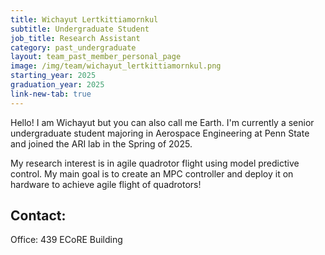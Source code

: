 ```yaml
---
title: Wichayut Lertkittiamornkul
subtitle: Undergraduate Student
job_title: Research Assistant
category: past_undergraduate
layout: team_past_member_personal_page
image: /img/team/wichayut_lertkittiamornkul.png
starting_year: 2025
graduation_year: 2025
link-new-tab: true
---
```


Hello! I am Wichayut but you can also call me Earth. I'm currently a senior undergraduate student majoring in Aerospace Engineering at Penn State and joined the ARI lab in the Spring of 2025.

My research interest is in agile quadrotor flight using model predictive control. My main goal is to create an MPC controller and deploy it on hardware to achieve agile flight of quadrotors!



## Contact: ##

Office: 439 ECoRE Building